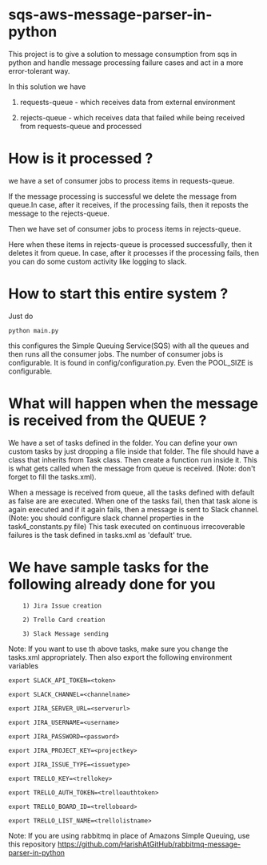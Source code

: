 # sqs-aws-message-parser-in-python
This project is to give a solution to message consumption from sqs in python and handle message processing failure cases and act in a more error-tolerant way.

In this solution we have 

1) requests-queue - which receives data from external environment

2) rejects-queue - which receives data that failed while being received from requests-queue and processed

# How is it processed ?

we have a set of consumer jobs to process items in requests-queue.

If the message processing is successful we delete the message from queue.In case, after it receives, if the processing fails, then it reposts the message to the rejects-queue.

Then we have set of consumer jobs to process items in rejects-queue. 

Here when these items in rejects-queue is processed successfully, then it deletes it from queue.
In case, after it processes if the processing fails, then you can do some custom activity like logging to slack.


# How to start this entire system ?

Just do 


    python main.py


this configures the Simple Queuing Service(SQS) with all the queues and then runs all the consumer jobs. The number of consumer jobs is configurable. It is found in config/configuration.py. Even the POOL_SIZE is configurable.

# What will happen when the message is received from the QUEUE ?

We have a set of tasks defined in the folder. You can define your own custom tasks by just dropping a file inside that folder. The file should have a class that inherits from Task class. Then create a function run inside it. This is what gets called when the message from queue is received. (Note: don't forget to fill the tasks.xml).

When a message is received from queue, all the tasks defined with default as false are are executed. When one of the tasks fail, then that task alone is again executed and if it again fails, then a message is sent to Slack channel.
(Note: you should configure slack channel properties in the task4_constants.py file) This task executed on continuous irrecoverable failures is the task defined in tasks.xml as 'default' true.


# We have sample tasks for the following already done for you

        1) Jira Issue creation

        2) Trello Card creation

        3) Slack Message sending

Note: If you want to use th above tasks, make sure you change the tasks.xml appropriately. Then also export the following environment variables

    export SLACK_API_TOKEN=<token>

    export SLACK_CHANNEL=<channelname>

    export JIRA_SERVER_URL=<serverurl>

    export JIRA_USERNAME=<username>

    export JIRA_PASSWORD=<password>

    export JIRA_PROJECT_KEY=<projectkey>

    export JIRA_ISSUE_TYPE=<issuetype>

    export TRELLO_KEY=<trellokey>

    export TRELLO_AUTH_TOKEN=<trelloauthtoken>

    export TRELLO_BOARD_ID=<trelloboard>

    export TRELLO_LIST_NAME=<trellolistname>

Note: If you are using rabbitmq in place of  Amazons Simple Queuing, use this repository https://github.com/HarishAtGitHub/rabbitmq-message-parser-in-python
